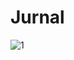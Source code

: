 # Jurnal
![1](https://user-images.githubusercontent.com/37772210/38009247-644e6c4c-327d-11e8-8e40-595ddd4d1cdd.PNG)

